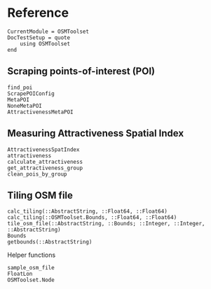 # Reference


```@meta
CurrentModule = OSMToolset
DocTestSetup = quote
    using OSMToolset
end
```

Scraping points-of-interest (POI)
---------------------
```@docs
find_poi
ScrapePOIConfig
MetaPOI
NoneMetaPOI
AttractivenessMetaPOI
```

Measuring Attractiveness Spatial Index
--------------------------------------
```@docs
AttractivenessSpatIndex
attractiveness
calculate_attractiveness
get_attractiveness_group
clean_pois_by_group
```

Tiling OSM file
------------------
```@docs
calc_tiling(::AbstractString, ::Float64, ::Float64) 
calc_tiling(::OSMToolset.Bounds, ::Float64, ::Float64)
tile_osm_file(::AbstractString, ::Bounds; ::Integer, ::Integer, ::AbstractString)
Bounds
getbounds(::AbstractString)
```

Helper functions
```@docs
sample_osm_file
FloatLon
OSMToolset.Node
```
